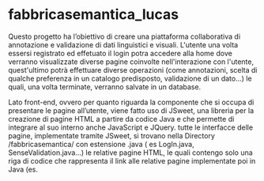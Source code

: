 
# fabbricasemantica_lucas
Questo progetto ha l’obiettivo di creare una piattaforma collaborativa di annotazione e validazione di dati linguistici e visuali.
L'utente una volta essersi registrato ed effetuato il login potra accedere alla home dove verranno visualizzate diverse pagine coinvolte
nell'interazione con l'utente, quest'ultimo potrà effettuare diverse operazioni 
(come annotazioni, scelta di qualche preferenza in un catalogo predisposto, validazione di un dato...)
le quali, una volta terminate, verranno salvate in un database. 

Lato front-end, ovvero per quanto riguarda la componente che si occupa di presentare le pagine all’utente,
viene fatto uso di JSweet, una libreria per la creazione di pagine HTML a partire da codice Java e che permette di integrare al suo interno anche JavaScript e JQuery. 
tutte le interfacce delle pagine, implementate tramite JSweet, si trovano nella Directory /fabbricasemantica/ con estensione .java ( es LogIn.java, SenseValidation.java...)
le relative pagine HTML, le quali contengo solo una riga di codice che rappresenta il link alle relative pagine implementate poi in Java (es. <script type="text/javascript" src="js/DefinitionAnnotation.js">), si trovano nella Directory /fabbricasemantica/WebContent 

La componente back-end fornisce all’utente i dati per i task di annotazione e validazione e gestisce i dati ricevuti dall’utente
e li salva. Questa componente gestisce anche le sessioni degli utenti assicurandosi che un utente,
una volta effettuato l’accesso alla piattaforma, resti autenticato fino al logout.
L’accesso alle pagine di annotazione e validazione sarà quindi consentito ai soli utenti autenticati.
tutti i file relativi al backend : gestione database, connessione server, gestione dati degli utenti si trova nel percorso -> src/it/uniroma1/fabbricasemantica/servlet

Infine, nella directory src/it/uniroma1/fabbricasemantica/data si trova l'implementazione del Data Provider il quale fa uso della libreria net.sf.extjwnl.data...le pagine Words.Java e WordProvider.Java contengono rispettivamente la selezione di un dizionario di parole e la loro gestione(le specifiche di ogni metodo vengono descritte nei commenti del codice)
